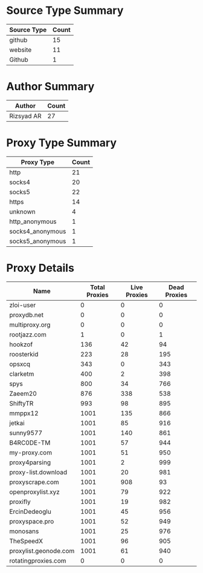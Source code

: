 # Source Type Summary

| Source Type | Count |
|-------------|-------|
| github | 15 |
| website | 11 |
| Github | 1 |


# Author Summary

| Author | Count |
|--------|-------|
| Rizsyad AR | 27 |


# Proxy Type Summary

| Proxy Type | Count |
|------------|-------|
| http | 21 |
| socks4 | 20 |
| socks5 | 22 |
| https | 14 |
| unknown | 4 |
| http_anonymous | 1 |
| socks4_anonymous | 1 |
| socks5_anonymous | 1 |


# Proxy Details

| Name | Total Proxies | Live Proxies | Dead Proxies |
|------|---------------|--------------|---------------|
| zloi-user | 0 | 0 | 0 |
| proxydb.net | 0 | 0 | 0 |
| multiproxy.org | 0 | 0 | 0 |
| rootjazz.com | 1 | 0 | 1 |
| hookzof | 136 | 42 | 94 |
| roosterkid | 223 | 28 | 195 |
| opsxcq | 343 | 0 | 343 |
| clarketm | 400 | 2 | 398 |
| spys | 800 | 34 | 766 |
| Zaeem20 | 876 | 338 | 538 |
| ShiftyTR | 993 | 98 | 895 |
| mmppx12 | 1001 | 135 | 866 |
| jetkai | 1001 | 85 | 916 |
| sunny9577 | 1001 | 140 | 861 |
| B4RC0DE-TM | 1001 | 57 | 944 |
| my-proxy.com | 1001 | 51 | 950 |
| proxy4parsing | 1001 | 2 | 999 |
| proxy-list.download | 1001 | 20 | 981 |
| proxyscrape.com | 1001 | 908 | 93 |
| openproxylist.xyz | 1001 | 79 | 922 |
| proxifly | 1001 | 19 | 982 |
| ErcinDedeoglu | 1001 | 45 | 956 |
| proxyspace.pro | 1001 | 52 | 949 |
| monosans | 1001 | 25 | 976 |
| TheSpeedX | 1001 | 96 | 905 |
| proxylist.geonode.com | 1001 | 61 | 940 |
| rotatingproxies.com | 0 | 0 | 0 |
